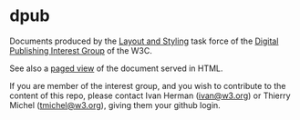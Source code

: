 dpub
====

Documents produced by the [Layout and Styling](https://www.w3.org/dpub/IG/wiki/Task_Forces/Latinreq) task force of the [Digital Publishing Interest Group](http://www.w3.org/dpub/IG) of the W3C.

See also a [paged view](http://w3c.github.io/dpub-pagination/) of the document served in HTML.

If you are member of the interest group, and you wish to contribute to the content of this repo, please contact Ivan Herman (<ivan@w3.org>) or Thierry Michel (<tmichel@w3.org>), giving them your github login.

 
